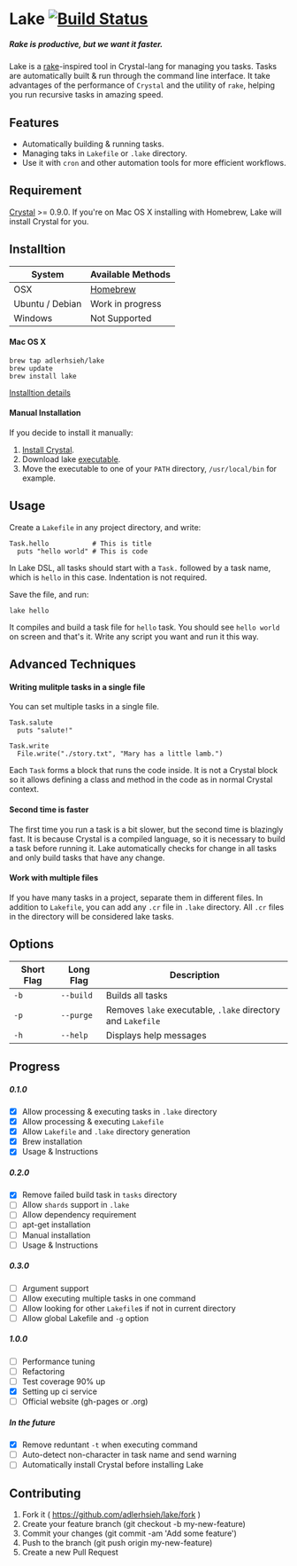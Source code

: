 # Lake [![Build Status](https://travis-ci.org/adlerhsieh/lake.svg?branch=master)](https://travis-ci.org/adlerhsieh/lake)

##### Rake is productive, but we want it faster.

Lake is a [rake](http://rake.rubyforge.org/)-inspired tool in Crystal-lang for managing you tasks. Tasks are automatically built & run through the command line interface. It take advantages of the performance of `Crystal` and the utility of `rake`, helping you run recursive tasks in amazing speed.

## Features

- Automatically building & running tasks.
- Managing taks in `Lakefile` or `.lake` directory.
- Use it with `cron` and other automation tools for more efficient workflows.

## Requirement

[Crystal](https://github.com/manastech/crystal) >= 0.9.0. If you're on Mac OS X installing with Homebrew, Lake will install Crystal for you.

## Installtion

| System         |  Available Methods  |
| --------       | ------------------- |
| OSX            | [Homebrew](https://github.com/adlerhsieh/lake#mac-os-x) |
| Ubuntu / Debian | Work in progress    |
| Windows        | Not Supported       |

#### Mac OS X

```
brew tap adlerhsieh/lake
brew update
brew install lake
```

[Installtion details](https://github.com/adlerhsieh/homebrew-lake)

#### Manual Installation

If you decide to install it manually:

1. [Install Crystal](http://crystal-lang.org/docs/installation/from_source_repository.html).
2. Download lake [executable](https://github.com/adlerhsieh/lake/raw/master/lake).
3. Move the executable to one of your `PATH` directory, `/usr/local/bin` for example.

## Usage

Create a `Lakefile` in any project directory, and write:

```crystal
Task.hello           # This is title
  puts "hello world" # This is code
```

In Lake DSL, all tasks should start with a `Task.` followed by a task name, which is `hello` in this case. Indentation is not required.

Save the file, and run:

```
lake hello
```

It compiles and build a task file for `hello` task. You should see `hello world` on screen and that's it. Write any script you want and run it this way.

## Advanced Techniques

#### Writing mulitple tasks in a single file

You can set multiple tasks in a single file.

```crystal
Task.salute
  puts "salute!"

Task.write
  File.write("./story.txt", "Mary has a little lamb.")
```

Each `Task` forms a block that runs the code inside. It is not a Crystal block so it allows defining a class and method in the code as in normal Crystal context.

#### Second time is faster

The first time you run a task is a bit slower, but the second time is blazingly fast. It is because Crystal is a compiled language, so it is necessary to build a task before running it. Lake automatically checks for change in all tasks and only build tasks that have any change. 

#### Work with multiple files

If you have many tasks in a project, separate them in different files. In addition to `Lakefile`, you can add any `.cr` file in `.lake` directory. All `.cr` files in the directory will be considered lake tasks.

## Options

| Short Flag | Long Flag   | Description
|----------- |-------------|----------- |
|`-b`        |`--build`    | Builds all tasks |
|`-p`        |`--purge`    | Removes `lake` executable, `.lake` directory and `Lakefile` |
|`-h`        |`--help`     | Displays help messages |

## Progress

##### 0.1.0
- [x] Allow processing & executing tasks in `.lake` directory
- [x] Allow processing & executing `Lakefile`
- [x] Allow `Lakefile` and `.lake` directory generation
- [x] Brew installation
- [x] Usage & Instructions

##### 0.2.0
- [x] Remove failed build task in `tasks` directory
- [ ] Allow `shards` support in `.lake`
- [ ] Allow dependency requirement
- [ ] apt-get installation
- [ ] Manual installation
- [ ] Usage & Instructions

##### 0.3.0
- [ ] Argument support
- [ ] Allow executing multiple tasks in one command
- [ ] Allow looking for other `Lakefile`s if not in current directory
- [ ] Allow global Lakefile and `-g` option

##### 1.0.0
- [ ] Performance tuning
- [ ] Refactoring
- [ ] Test coverage 90% up
- [x] Setting up ci service
- [ ] Official website (gh-pages or .org)

##### In the future
- [x] Remove reduntant `-t` when executing command
- [ ] Auto-detect non-character in task name and send warning
- [ ] Automatically install Crystal before installing Lake

## Contributing

1. Fork it ( https://github.com/adlerhsieh/lake/fork )
2. Create your feature branch (git checkout -b my-new-feature)
3. Commit your changes (git commit -am 'Add some feature')
4. Push to the branch (git push origin my-new-feature)
5. Create a new Pull Request
